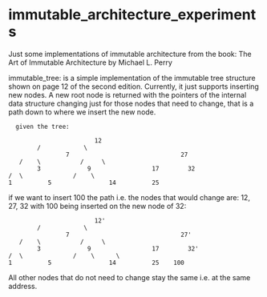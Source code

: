 # immutable_architecture_experiments
Just some implementations of immutable architecture from the book: The Art of Immutable Architecture by Michael L. Perry


immutable_tree: 
      is a simple implementation of the immutable tree structure shown on page 12 of the second edition.
      Currently, it just supports inserting new nodes. A new root node is returned with the pointers
      of the internal data structure changing just for those nodes that need to change, that is a path
      down to where we insert the new node.

      given the tree:

      						12
            /            \
					7					 			27
       /    \           /     \
			3			  9					17		  32
    /  \              /    \
	1		   5 			    14			25

if we want to insert 100 the path i.e. the nodes that would change are: 12, 27, 32 with 100 being inserted on the new 
node of 32:

      						12'
            /            \
					7					 			27'
       /    \           /     \
			3			  9					17		  32'
    /  \              /    \      \
	1		   5 			    14			25    100 

All other nodes that do not need to change stay the same i.e. at the same address.


 


